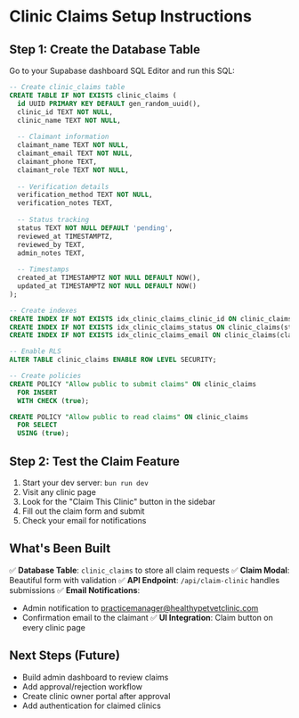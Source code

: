 # Clinic Claims Setup Instructions

## Step 1: Create the Database Table

Go to your Supabase dashboard SQL Editor and run this SQL:

```sql
-- Create clinic_claims table
CREATE TABLE IF NOT EXISTS clinic_claims (
  id UUID PRIMARY KEY DEFAULT gen_random_uuid(),
  clinic_id TEXT NOT NULL,
  clinic_name TEXT NOT NULL,
  
  -- Claimant information
  claimant_name TEXT NOT NULL,
  claimant_email TEXT NOT NULL,
  claimant_phone TEXT,
  claimant_role TEXT NOT NULL,
  
  -- Verification details
  verification_method TEXT NOT NULL,
  verification_notes TEXT,
  
  -- Status tracking
  status TEXT NOT NULL DEFAULT 'pending',
  reviewed_at TIMESTAMPTZ,
  reviewed_by TEXT,
  admin_notes TEXT,
  
  -- Timestamps
  created_at TIMESTAMPTZ NOT NULL DEFAULT NOW(),
  updated_at TIMESTAMPTZ NOT NULL DEFAULT NOW()
);

-- Create indexes
CREATE INDEX IF NOT EXISTS idx_clinic_claims_clinic_id ON clinic_claims(clinic_id);
CREATE INDEX IF NOT EXISTS idx_clinic_claims_status ON clinic_claims(status);
CREATE INDEX IF NOT EXISTS idx_clinic_claims_email ON clinic_claims(claimant_email);

-- Enable RLS
ALTER TABLE clinic_claims ENABLE ROW LEVEL SECURITY;

-- Create policies
CREATE POLICY "Allow public to submit claims" ON clinic_claims
  FOR INSERT
  WITH CHECK (true);

CREATE POLICY "Allow public to read claims" ON clinic_claims
  FOR SELECT
  USING (true);
```

## Step 2: Test the Claim Feature

1. Start your dev server: `bun run dev`
2. Visit any clinic page
3. Look for the "Claim This Clinic" button in the sidebar
4. Fill out the claim form and submit
5. Check your email for notifications

## What's Been Built

✅ **Database Table**: `clinic_claims` to store all claim requests
✅ **Claim Modal**: Beautiful form with validation
✅ **API Endpoint**: `/api/claim-clinic` handles submissions
✅ **Email Notifications**: 
   - Admin notification to practicemanager@healthypetvetclinic.com
   - Confirmation email to the claimant
✅ **UI Integration**: Claim button on every clinic page

## Next Steps (Future)

- Build admin dashboard to review claims
- Add approval/rejection workflow
- Create clinic owner portal after approval
- Add authentication for claimed clinics
